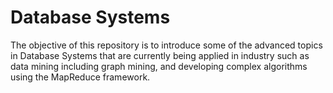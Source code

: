 # Database Systems
The objective of this repository is to introduce some of the advanced topics in Database Systems that are currently being applied in industry such as data mining including graph mining, and developing complex algorithms using the MapReduce framework.
